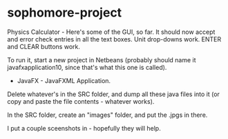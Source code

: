 # sophomore-project
Physics Calculator - 
Here's some of the GUI, so far. It should now accept and error check entries in all the text boxes. Unit drop-downs work. ENTER and CLEAR buttons work.

To run it, start a new project in Netbeans (probably should name it javafxapplication10, since that's what this one is called).
- JavaFX - JavaFXML Application.

Delete whatever's in the SRC folder, and dump all these java files into it
(or copy and paste the file contents - whatever works).

In the SRC folder, create an "images" folder, and put the .jpgs in there.

I put a couple sceenshots in - hopefully they will help.
